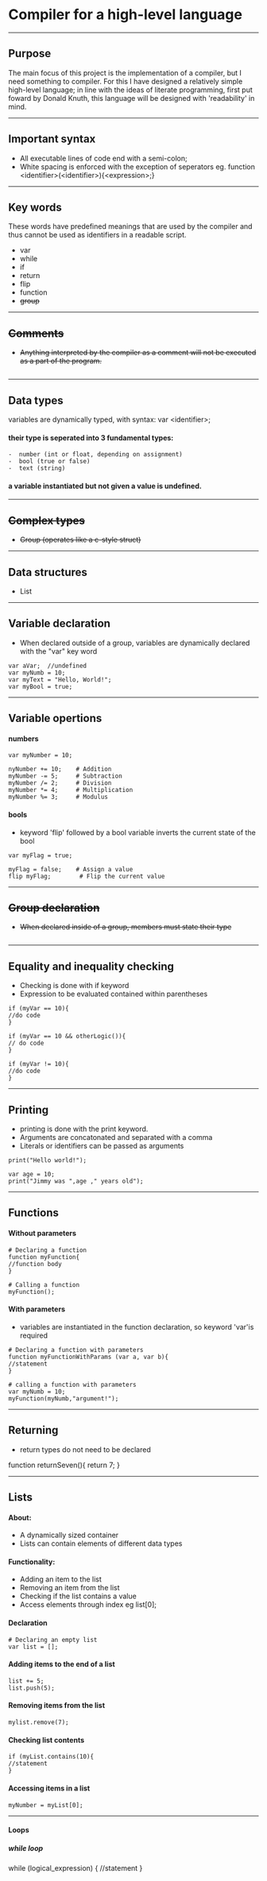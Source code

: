 # Compiler for a high-level language

---

## Purpose
The main focus of this project is the implementation of a compiler, but I need something to compiler. For this I have designed a relatively simple high-level language; in line with the ideas of literate programming, first put foward by Donald Knuth, this language will be designed with 'readability' in mind. 



---

## Important syntax
- All executable lines of code end with a semi-colon;
- White spacing is enforced with the exception of seperators eg. function \<identifier\>\(\<identifier\>\)\{\<expression\>;\}

---

## Key words

These words have predefined meanings that are used by the compiler and thus cannot be used as identifiers in a readable script.

- var
- while
- if
- return
- flip
- function
- ~~group~~

---

## ~~Comments~~
- ~~Anything interpreted by the compiler as a comment will not be executed as a part of the program.~~
```
```
---

## Data types
variables are dynamically typed, with syntax: var \<identifier\>;
#### their type is seperated into 3 fundamental types:
```
-  number (int or float, depending on assignment)
-  bool (true or false)
-  text (string)
```
#### a variable instantiated but not given a value is undefined.
---

## ~~Complex types~~
- ~~Group (operates like a c-style struct)~~

---

## Data structures
- List

---

## Variable declaration
- When declared outside of a group, variables are dynamically declared with the "var" key word
```
var aVar;  //undefined
var myNumb = 10; 
var myText = "Hello, World!";
var myBool = true;
```

---

## Variable opertions

#### numbers
```
var myNumber = 10;

nyNumber += 10;    # Addition
myNumber -= 5;     # Subtraction
myNumber /= 2;     # Division
myNumber *= 4;     # Multiplication
myNumber %= 3;	   # Modulus
```

#### bools
- keyword 'flip' followed by a bool variable inverts the current state of the bool
```
var myFlag = true;

myFlag = false;    # Assign a value
flip myFlag;        # Flip the current value
```


---

## ~~Group declaration~~
- ~~When declared inside of a group, members must state their type~~
```
```

---

## Equality and inequality checking
- Checking is done with if keyword
- Expression to be evaluated contained within parentheses
```
if (myVar == 10){
//do code
}

if (myVar == 10 && otherLogic()){
// do code
}

if (myVar != 10){
//do code
}
```

---

## Printing

- printing is done with the print keyword.
- Arguments are concatonated and separated with a comma
- Literals or identifiers can be passed as arguments

```
print("Hello world!");

var age = 10;
print("Jimmy was ",age ," years old");
```

---

## Functions
#### Without parameters

```
# Declaring a function
function myFunction{
//function body
}

# Calling a function
myFunction();
```

#### With parameters
- variables are instantiated in the function declaration, so keyword 'var'is required
```
# Declaring a function with parameters
function myFunctionWithParams (var a, var b){
//statement
}

# calling a function with parameters
var myNumb = 10;
myFunction(myNumb,"argument!");
```

---

## Returning
- return types do not need to be declared

function returnSeven(){
return 7;
}

---

## Lists

#### About:

- A dynamically sized container
- Lists can contain elements of different data types

#### Functionality:

- Adding an item to the list
- Removing an item from the list
- Checking if the list contains a value
- Access elements through index eg list[0];

#### Declaration

```
# Declaring an empty list
var list = [];
```


#### Adding items to the end of a list
```
list += 5;
list.push(5);
```

#### Removing items from the list
```
mylist.remove(7);
```

#### Checking list contents
```
if (myList.contains(10){
//statement
}
```

#### Accessing items in a list
```
myNumber = myList[0];
```

---

#### Loops

##### while loop

while (logical_expression) {
//statement
}



